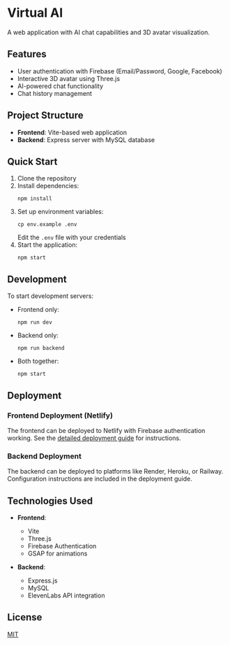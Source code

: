 # Virtual AI

A web application with AI chat capabilities and 3D avatar visualization.

## Features

- User authentication with Firebase (Email/Password, Google, Facebook)
- Interactive 3D avatar using Three.js
- AI-powered chat functionality
- Chat history management

## Project Structure

- **Frontend**: Vite-based web application
- **Backend**: Express server with MySQL database

## Quick Start

1. Clone the repository
2. Install dependencies:
   ```
   npm install
   ```
3. Set up environment variables:
   ```
   cp env.example .env
   ```
   Edit the `.env` file with your credentials
4. Start the application:
   ```
   npm start
   ```

## Development

To start development servers:

- Frontend only:
  ```
  npm run dev
  ```
- Backend only:
  ```
  npm run backend
  ```
- Both together:
  ```
  npm start
  ```

## Deployment

### Frontend Deployment (Netlify)

The frontend can be deployed to Netlify with Firebase authentication working. See the [detailed deployment guide](NETLIFY-DEPLOYMENT.md) for instructions.

### Backend Deployment

The backend can be deployed to platforms like Render, Heroku, or Railway. Configuration instructions are included in the deployment guide.

## Technologies Used

- **Frontend**:
  - Vite
  - Three.js
  - Firebase Authentication
  - GSAP for animations
  
- **Backend**:
  - Express.js
  - MySQL
  - ElevenLabs API integration

## License

[MIT](LICENSE)
